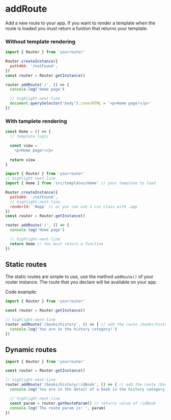 # addRoute

Add a new route to your app. If you want to render a template when the route is loaded you must return a funtion that returns your template.

### Without template rendering

```js title="src/index.js"
import { Router } from 'yourrouter'

Router.createInstance({
  path404: '/notFound',
})
const router = Router.getInstance()

router.addRoute('/', () => {
  console.log('Home page')

  // highlight-next-line
  document.querySelector('body').innerHTML = '<p>Home page!</p>'
})
```

### With tamplete rendering


```js title="src/templates/Home.js"
const Home = () => {
  // template logic

  const view = `
    <p>Home page!</p>
  `
  return view
}
```

```js title="src/index.js"
import { Router } from 'yourrouter'
// highlight-next-line
import { Home } from 'src/templates/Home' // your template to load

Router.createInstance({
  path404: '/notFound',
  // highlight-next-line
  renderId: '#app' // or you can use a css class with .app
})
const router = Router.getInstance()

router.addRoute('/', () => {
  console.log('Home page')

  // highlight-next-line
  return Home // You must return a function
})
```

## Static routes

The static routes are simple to use, use the method `addRoute()` of your router instance. The route that you declare will be available on your app.

Code example:

```js title="src/index.js"
import { Router } from 'yourrouter'

const router = Router.getInstance()

// highlight-next-line
router.addRoute('/books/history', () => { // add the route /books/history
  console.log('You are in the history category!')
})
```

## Dynamic routes

```js title="src/index.js"
import { Router } from 'yourrouter'

const router = Router.getInstance()

// highlight-next-line
router.addRoute('/books/history/:idBook', () => { // add the route /books/history/:idBook
  console.log('You are in the detail of a book in the history category!')

  // highlight-next-line
  const param = router.getRouteParam() // returns value of :idBook
  console.log('The route param is: ', param)
})
```